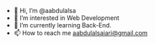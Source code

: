 - 👋 Hi, I’m @aabdulalsa
- 👀 I’m interested in Web Development
- 🌱 I’m currently learning Back-End.
- 📫 How to reach me aabdulalsaiari@gmail.com

